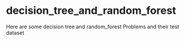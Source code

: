 # decision_tree_and_random_forest
Here are some decision tree and random_forest Problems and their test dataset 
